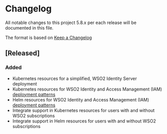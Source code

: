 # Changelog
All notable changes to this project 5.8.x per each release will be documented in this file.

The format is based on [Keep a Changelog](https://keepachangelog.com/en/1.0.0/)

## [Released]

### Added
- Kubernetes resources for a simplified, WSO2 Identity Server deployment
- Kubernetes resources for WSO2 Identity and Access Management (IAM) [deployment patterns](https://docs.wso2.com/display/IS580/Deployment+Patterns)
- Helm resources for WSO2 Identity and Access Management (IAM) [deployment patterns](https://docs.wso2.com/display/IS580/Deployment+Patterns)
- Integrate support in Kubernetes resources for users with and without WSO2 subscriptions
- Integrate support in Helm resources for users with and without WSO2 subscriptions

[v5.8.0.1]: https://github.com/wso2/kubernetes-is/compare/v5.7.0.1...v5.8.0.1
